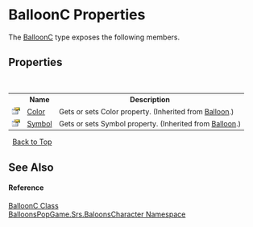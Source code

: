 # BalloonC Properties
 

The <a href="3acc6b16-2510-d13b-6ef4-b34aa37833c7">BalloonC</a> type exposes the following members.


## Properties
&nbsp;<table><tr><th></th><th>Name</th><th>Description</th></tr><tr><td>![Public property](media/pubproperty.gif "Public property")</td><td><a href="9fe61eed-77cb-ad8e-79e3-aa0b52825833">Color</a></td><td>
Gets or sets Color property.
 (Inherited from <a href="6d8cfa41-6ff7-480d-015c-09baf57e5553">Balloon</a>.)</td></tr><tr><td>![Public property](media/pubproperty.gif "Public property")</td><td><a href="f7c3030a-7e70-ede5-2de5-945c96528b01">Symbol</a></td><td>
Gets or sets Symbol property.
 (Inherited from <a href="6d8cfa41-6ff7-480d-015c-09baf57e5553">Balloon</a>.)</td></tr></table>&nbsp;
<a href="#balloonc-properties">Back to Top</a>

## See Also


#### Reference
<a href="3acc6b16-2510-d13b-6ef4-b34aa37833c7">BalloonC Class</a><br /><a href="2ce275d7-e3b7-787c-a4f8-8792ae02ea73">BalloonsPopGame.Srs.BaloonsCharacter Namespace</a><br />